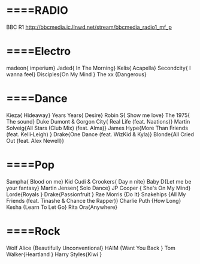 # ====RADIO
BBC R1              http://bbcmedia.ic.llnwd.net/stream/bbcmedia_radio1_mf_p

# ====Electro
madeon{ imperium}
Jaded{ In The Morning}
Kelis{ Acapella}
Secondcity{ I wanna feel}
Disciples{On My Mind }
The xx {Dangerous}


# ====Dance
Kieza{ Hideaway}
Years Years{ Desire}
Robin S{ Show me love}
The 1975{ The sound} 
Duke Dumont & Gorgon City{ Real Life (feat. Naations)}
Martin Solveig{All Stars (Club Mix) (feat. Alma)}
James Hype{More Than Friends (feat. Kelli‐Leigh) }
Drake{One Dance (feat. WizKid & Kyla)}
Blonde{All Cried Out (feat. Alex Newell)}

# ====Pop
Sampha{ Blood on me}
Kid Cudi & Crookers{ Day n nite}
Baby D{Let me be your fantasy}
Martin Jensen{ Solo Dance}
JP Cooper { She's On My Mind}
Lorde{Royals }
Drake{Passionfruit }
Rae Morris {Do It}
Snakehips {All My Friends (feat. Tinashe & Chance the Rapper)}
Charlie Puth {How Long}
Kesha {Learn To Let Go}
Rita Ora{Anywhere}

# ====Rock

Wolf Alice {Beautifully Unconventional}
HAIM {Want You Back }
Tom Walker{Heartland }
Harry Styles{Kiwi }
